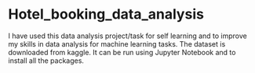 # Hotel_booking_data_analysis
I have used this data analysis project/task for self learning and to improve my skills in data analysis for machine learning tasks.
The dataset is downloaded from kaggle.
It can be run using Jupyter Notebook and to install all the packages.
